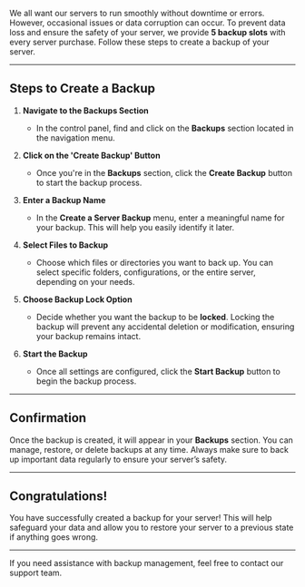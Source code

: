 
We all want our servers to run smoothly without downtime or errors. However, occasional issues or data corruption can occur. To prevent data loss and ensure the safety of your server, we provide **5 backup slots** with every server purchase. Follow these steps to create a backup of your server.

---

## Steps to Create a Backup

1. **Navigate to the Backups Section**  
   - In the control panel, find and click on the **Backups** section located in the navigation menu.

2. **Click on the 'Create Backup' Button**  
   - Once you're in the **Backups** section, click the **Create Backup** button to start the backup process.

3. **Enter a Backup Name**  
   - In the **Create a Server Backup** menu, enter a meaningful name for your backup. This will help you easily identify it later.

4. **Select Files to Backup**  
   - Choose which files or directories you want to back up. You can select specific folders, configurations, or the entire server, depending on your needs.

5. **Choose Backup Lock Option**  
   - Decide whether you want the backup to be **locked**. Locking the backup will prevent any accidental deletion or modification, ensuring your backup remains intact.

6. **Start the Backup**  
   - Once all settings are configured, click the **Start Backup** button to begin the backup process.

---

## Confirmation

Once the backup is created, it will appear in your **Backups** section. You can manage, restore, or delete backups at any time. Always make sure to back up important data regularly to ensure your server’s safety.

---

## Congratulations!

You have successfully created a backup for your server! This will help safeguard your data and allow you to restore your server to a previous state if anything goes wrong.

---

If you need assistance with backup management, feel free to contact our support team.

